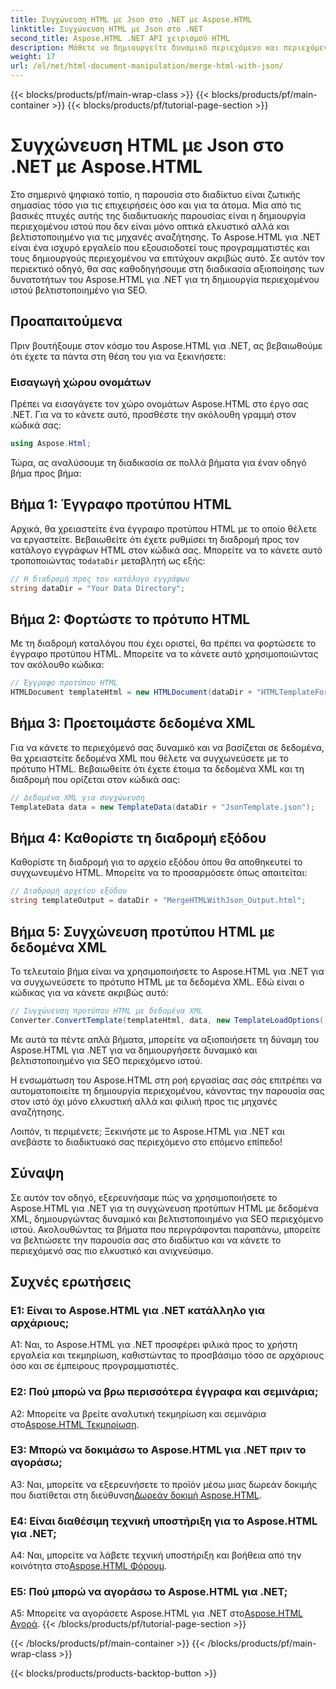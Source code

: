 ```yaml
---
title: Συγχώνευση HTML με Json στο .NET με Aspose.HTML
linktitle: Συγχώνευση HTML με Json στο .NET
second_title: Aspose.HTML .NET API χειρισμού HTML
description: Μάθετε να δημιουργείτε δυναμικό περιεχόμενο και περιεχόμενο ιστού χρησιμοποιώντας το Aspose.HTML για .NET. Ενδυναμώστε την παρουσία σας στο διαδίκτυο και προσελκύστε το κοινό σας.
weight: 17
url: /el/net/html-document-manipulation/merge-html-with-json/
---
```


{{< blocks/products/pf/main-wrap-class >}}
{{< blocks/products/pf/main-container >}}
{{< blocks/products/pf/tutorial-page-section >}}

# Συγχώνευση HTML με Json στο .NET με Aspose.HTML


Στο σημερινό ψηφιακό τοπίο, η παρουσία στο διαδίκτυο είναι ζωτικής σημασίας τόσο για τις επιχειρήσεις όσο και για τα άτομα. Μία από τις βασικές πτυχές αυτής της διαδικτυακής παρουσίας είναι η δημιουργία περιεχομένου ιστού που δεν είναι μόνο οπτικά ελκυστικό αλλά και βελτιστοποιημένο για τις μηχανές αναζήτησης. Το Aspose.HTML για .NET είναι ένα ισχυρό εργαλείο που εξουσιοδοτεί τους προγραμματιστές και τους δημιουργούς περιεχομένου να επιτύχουν ακριβώς αυτό. Σε αυτόν τον περιεκτικό οδηγό, θα σας καθοδηγήσουμε στη διαδικασία αξιοποίησης των δυνατοτήτων του Aspose.HTML για .NET για τη δημιουργία περιεχομένου ιστού βελτιστοποιημένο για SEO. 

## Προαπαιτούμενα

Πριν βουτήξουμε στον κόσμο του Aspose.HTML για .NET, ας βεβαιωθούμε ότι έχετε τα πάντα στη θέση του για να ξεκινήσετε:

### Εισαγωγή χώρου ονομάτων

Πρέπει να εισαγάγετε τον χώρο ονομάτων Aspose.HTML στο έργο σας .NET. Για να το κάνετε αυτό, προσθέστε την ακόλουθη γραμμή στον κώδικά σας:

```csharp
using Aspose.Html;
```

Τώρα, ας αναλύσουμε τη διαδικασία σε πολλά βήματα για έναν οδηγό βήμα προς βήμα:

## Βήμα 1: Έγγραφο προτύπου HTML

 Αρχικά, θα χρειαστείτε ένα έγγραφο προτύπου HTML με το οποίο θέλετε να εργαστείτε. Βεβαιωθείτε ότι έχετε ρυθμίσει τη διαδρομή προς τον κατάλογο εγγράφων HTML στον κώδικά σας. Μπορείτε να το κάνετε αυτό τροποποιώντας το`dataDir` μεταβλητή ως εξής:

```csharp
// Η διαδρομή προς τον κατάλογο εγγράφων
string dataDir = "Your Data Directory";
```

## Βήμα 2: Φορτώστε το πρότυπο HTML

Με τη διαδρομή καταλόγου που έχει οριστεί, θα πρέπει να φορτώσετε το έγγραφο προτύπου HTML. Μπορείτε να το κάνετε αυτό χρησιμοποιώντας τον ακόλουθο κώδικα:

```csharp
// Έγγραφο προτύπου HTML
HTMLDocument templateHtml = new HTMLDocument(dataDir + "HTMLTemplateForJson.html");
```

## Βήμα 3: Προετοιμάστε δεδομένα XML

Για να κάνετε το περιεχόμενό σας δυναμικό και να βασίζεται σε δεδομένα, θα χρειαστείτε δεδομένα XML που θέλετε να συγχωνεύσετε με το πρότυπο HTML. Βεβαιωθείτε ότι έχετε έτοιμα τα δεδομένα XML και τη διαδρομή που ορίζεται στον κώδικά σας:

```csharp
// Δεδομένα XML για συγχώνευση
TemplateData data = new TemplateData(dataDir + "JsonTemplate.json");
```

## Βήμα 4: Καθορίστε τη διαδρομή εξόδου

Καθορίστε τη διαδρομή για το αρχείο εξόδου όπου θα αποθηκευτεί το συγχωνευμένο HTML. Μπορείτε να το προσαρμόσετε όπως απαιτείται:

```csharp
// Διαδρομή αρχείου εξόδου
string templateOutput = dataDir + "MergeHTMLWithJson_Output.html";
```

## Βήμα 5: Συγχώνευση προτύπου HTML με δεδομένα XML

Το τελευταίο βήμα είναι να χρησιμοποιήσετε το Aspose.HTML για .NET για να συγχωνεύσετε το πρότυπο HTML με τα δεδομένα XML. Εδώ είναι ο κώδικας για να κάνετε ακριβώς αυτό:

```csharp
// Συγχώνευση προτύπου HTML με δεδομένα XML
Converter.ConvertTemplate(templateHtml, data, new TemplateLoadOptions(), templateOutput);
```

Με αυτά τα πέντε απλά βήματα, μπορείτε να αξιοποιήσετε τη δύναμη του Aspose.HTML για .NET για να δημιουργήσετε δυναμικό και βελτιστοποιημένο για SEO περιεχόμενο ιστού. 

Η ενσωμάτωση του Aspose.HTML στη ροή εργασίας σας σάς επιτρέπει να αυτοματοποιείτε τη δημιουργία περιεχομένου, κάνοντας την παρουσία σας στον ιστό όχι μόνο ελκυστική αλλά και φιλική προς τις μηχανές αναζήτησης. 

Λοιπόν, τι περιμένετε; Ξεκινήστε με το Aspose.HTML για .NET και ανεβάστε το διαδικτυακό σας περιεχόμενο στο επόμενο επίπεδο!

## Σύναψη

Σε αυτόν τον οδηγό, εξερευνήσαμε πώς να χρησιμοποιήσετε το Aspose.HTML για .NET για τη συγχώνευση προτύπων HTML με δεδομένα XML, δημιουργώντας δυναμικό και βελτιστοποιημένο για SEO περιεχόμενο ιστού. Ακολουθώντας τα βήματα που περιγράφονται παραπάνω, μπορείτε να βελτιώσετε την παρουσία σας στο διαδίκτυο και να κάνετε το περιεχόμενό σας πιο ελκυστικό και ανιχνεύσιμο.

## Συχνές ερωτήσεις

### Ε1: Είναι το Aspose.HTML για .NET κατάλληλο για αρχάριους;

A1: Ναι, το Aspose.HTML για .NET προσφέρει φιλικά προς το χρήστη εργαλεία και τεκμηρίωση, καθιστώντας το προσβάσιμο τόσο σε αρχάριους όσο και σε έμπειρους προγραμματιστές.

### Ε2: Πού μπορώ να βρω περισσότερα έγγραφα και σεμινάρια;

 A2: Μπορείτε να βρείτε αναλυτική τεκμηρίωση και σεμινάρια στο[Aspose.HTML Τεκμηρίωση](https://reference.aspose.com/html/net/).

### Ε3: Μπορώ να δοκιμάσω το Aspose.HTML για .NET πριν το αγοράσω;

 A3: Ναι, μπορείτε να εξερευνήσετε το προϊόν μέσω μιας δωρεάν δοκιμής που διατίθεται στη διεύθυνση[Δωρεάν δοκιμή Aspose.HTML](https://releases.aspose.com/).

### Ε4: Είναι διαθέσιμη τεχνική υποστήριξη για το Aspose.HTML για .NET;

 A4: Ναι, μπορείτε να λάβετε τεχνική υποστήριξη και βοήθεια από την κοινότητα στο[Aspose.HTML Φόρουμ](https://forum.aspose.com/).

### Ε5: Πού μπορώ να αγοράσω το Aspose.HTML για .NET;

 A5: Μπορείτε να αγοράσετε Aspose.HTML για .NET στο[Aspose.HTML Αγορά](https://purchase.aspose.com/buy).
{{< /blocks/products/pf/tutorial-page-section >}}

{{< /blocks/products/pf/main-container >}}
{{< /blocks/products/pf/main-wrap-class >}}

{{< blocks/products/products-backtop-button >}}
